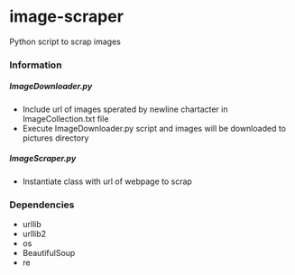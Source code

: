 # image-scraper
Python script to scrap images 

### Information

##### ImageDownloader.py

* Include url of images sperated by newline chartacter in ImageCollection.txt file 
* Execute ImageDownloader.py script and images will be downloaded to pictures directory

##### ImageScraper.py

* Instantiate class with url of webpage to scrap

### Dependencies
* urllib
* urllib2
* os
* BeautifulSoup
* re

